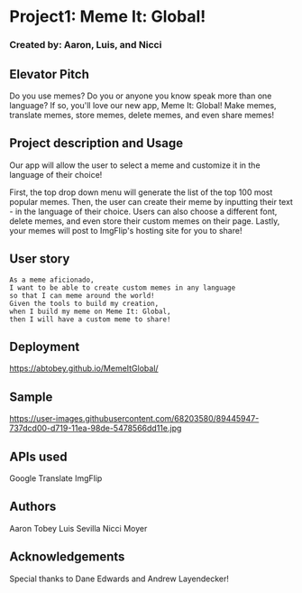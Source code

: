 # Project1: Meme It: Global!
### Created by: Aaron, Luis, and Nicci

## Elevator Pitch 
Do you use memes? Do you or anyone you know speak more than one language? If so, you'll love our new app, Meme It: Global! Make memes, translate memes, store memes, delete memes, and even share memes! 

## Project description and Usage 
Our app will allow the user to select a meme and customize it in the language of their choice! 

First, the top drop down menu will generate the list of the top 100 most popular memes. 
Then, the user can create their meme by inputting their text - in the language of their choice. 
Users can also choose a different font, delete memes, and even store their custom memes on their page. 
Lastly, your memes will post to ImgFlip's hosting site for you to share!

## User story 
	As a meme aficionado,
	I want to be able to create custom memes in any language
	so that I can meme around the world!
	Given the tools to build my creation,
	when I build my meme on Meme It: Global,
	then I will have a custom meme to share!

## Deployment
https://abtobey.github.io/MemeItGlobal/

## Sample
https://user-images.githubusercontent.com/68203580/89445947-737dcd00-d719-11ea-98de-5478566dd11e.jpg

## APIs used 
Google Translate
ImgFlip

## Authors
Aaron Tobey
Luis Sevilla
Nicci Moyer

## Acknowledgements
Special thanks to Dane Edwards and Andrew Layendecker!


